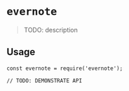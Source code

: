 # `evernote`

> TODO: description

## Usage

```
const evernote = require('evernote');

// TODO: DEMONSTRATE API
```
